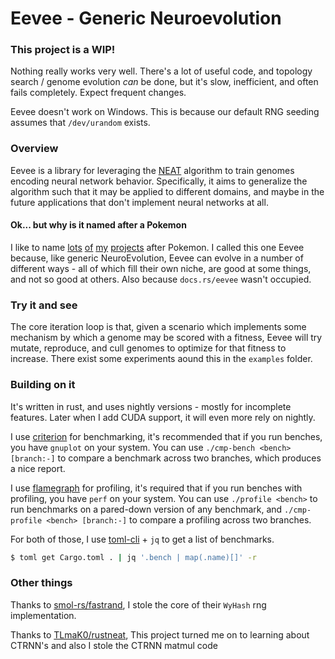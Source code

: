 # Eevee - Generic Neuroevolution

### This project is a WIP!

Nothing really works very well. There's a lot of useful code, and topology search / genome evolution _can_ be done,
but it's slow, inefficient, and often fails completely. Expect frequent changes.

Eevee doesn't work on Windows. This is because our default RNG seeding assumes that `/dev/urandom` exists.

### Overview

Eevee is a library for leveraging the [NEAT](https://web.archive.org/web/20241209001646/https://ieeexplore.ieee.org/abstract/document/6790655) algorithm to train genomes encoding neural network behavior. Specifically, it aims to generalize the algorithm such that it may be applied to different domains, and maybe in the future applications that don't implement neural networks at all.

#### Ok... but why is it named after a Pokemon

I like to name [lots](https://github.com/gastrodon/psyduck) [of](https://github.com/gastrodon/groudon) [my](https://github.com/gastrodon/ferrothorn) [projects](https://github.com/gastrodon/scyther) after Pokemon. I called this one Eevee because, like generic NeuroEvolution, Eevee can evolve in a number of different ways - all of which fill their own niche, are good at some things, and not so good at others. Also because `docs.rs/eevee` wasn't occupied.

### Try it and see

The core iteration loop is that, given a scenario which implements some mechanism by which a genome may be scored with a fitness, Eevee will try mutate, reproduce, and cull genomes to optimize for that fitness to increase. There exist some experiments aound this in the `examples` folder.

### Building on it

It's written in rust, and uses nightly versions - mostly for incomplete features. Later when I add CUDA support, it will even more rely on nightly.

I use [criterion](https://crates.io/crates/criterion) for benchmarking, it's recommended that if you run benches, you have `gnuplot` on your system. You can use `./cmp-bench <bench> [branch:-]` to compare a benchmark across two branches, which produces a nice report.

I use [flamegraph](https://crates.io/crates/flamegraph) for profiling, it's required that if you run benches with profiling, you have `perf` on your system. You can use `./profile <bench>` to run benchmarks on a pared-down version of any benchmark, and `./cmp-profile <bench> [branch:-]` to compare a profiling across two branches.

For both of those, I use [toml-cli](https://crates.io/crates/toml-cli) + `jq` to get a list of benchmarks.

```sh
$ toml get Cargo.toml . | jq '.bench | map(.name)[]' -r
```

### Other things

Thanks to [smol-rs/fastrand](https://github.com/smol-rs/fastrand), I stole the core of their `WyHash` rng implementation.

Thanks to [TLmaK0/rustneat](https://github.com/TLmaK0/rustneat/), This project turned me on to learning about CTRNN's and also I stole the CTRNN matmul code
